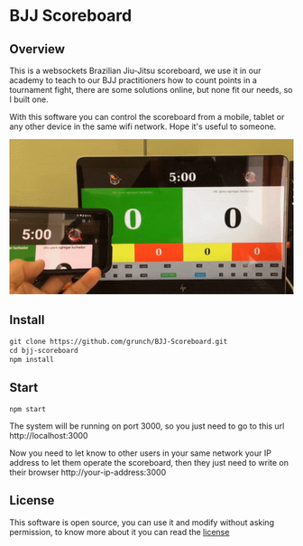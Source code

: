 # BJJ Scoreboard

## Overview
This is a websockets Brazilian Jiu-Jitsu scoreboard, we use it in our academy to teach to our BJJ practitioners how to count points in a tournament fight, there are some solutions online, but none fit our needs, so I built one.

With this software you can control the scoreboard from a mobile, tablet or any other device in the same wifi network. Hope it's useful to someone.

![Scoreboard](./scoreboard.gif?raw=true "Scoreboard")

## Install
    git clone https://github.com/grunch/BJJ-Scoreboard.git
    cd bjj-scoreboard
    npm install
## Start

    npm start
The system will be running on port 3000, so you just need to go to this url http://localhost:3000

Now you need to let know to other users in your same network your IP address to let them operate the scoreboard, then they just need to write on their browser http://your-ip-address:3000
## License
This software is open source, you can use it and modify without asking permission, to know more about it you can read the [license](LICENSE)
